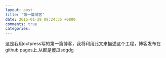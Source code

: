 ```yaml
---
layout: post
title: "第一篇博客"
date: 2015-01-28 09:24:35 +0800
comments: true
categories: 
---
```

这是我用octpress写的第一篇博客，我将利用此文来描述这个工程，博客发布在github pages上.从都是傻瓜sdgdg